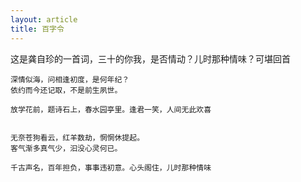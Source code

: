 ```yaml
---
layout: article
title: 百字令
---
```

这是龚自珍的一首词，三十的你我，是否情动？儿时那种情味？可堪回首

```
深情似海，问相逢初度，是何年纪？
依约而今还记取，不是前生夙世。

放学花前，题诗石上，春水园亭里。逢君一笑，人间无此欢喜 


无奈苍狗看云，红羊数劫，惘惘休提起。
客气渐多真气少，汩没心灵何已。

千古声名，百年担负，事事违初意。心头阁住，儿时那种情味
```
